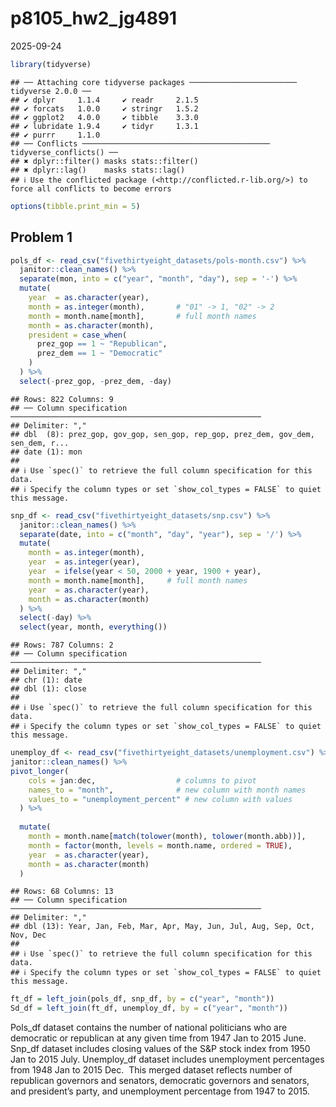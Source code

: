 p8105_hw2_jg4891
================
2025-09-24

``` r
library(tidyverse)
```

    ## ── Attaching core tidyverse packages ──────────────────────── tidyverse 2.0.0 ──
    ## ✔ dplyr     1.1.4     ✔ readr     2.1.5
    ## ✔ forcats   1.0.0     ✔ stringr   1.5.2
    ## ✔ ggplot2   4.0.0     ✔ tibble    3.3.0
    ## ✔ lubridate 1.9.4     ✔ tidyr     1.3.1
    ## ✔ purrr     1.1.0     
    ## ── Conflicts ────────────────────────────────────────── tidyverse_conflicts() ──
    ## ✖ dplyr::filter() masks stats::filter()
    ## ✖ dplyr::lag()    masks stats::lag()
    ## ℹ Use the conflicted package (<http://conflicted.r-lib.org/>) to force all conflicts to become errors

``` r
options(tibble.print_min = 5)
```

## Problem 1

``` r
pols_df <- read_csv("fivethirtyeight_datasets/pols-month.csv") %>%
  janitor::clean_names() %>%
  separate(mon, into = c("year", "month", "day"), sep = '-') %>%
  mutate(
    year  = as.character(year),
    month = as.integer(month),       # "01" -> 1, "02" -> 2
    month = month.name[month],       # full month names
    month = as.character(month),
    president = case_when(
      prez_gop == 1 ~ "Republican",
      prez_dem == 1 ~ "Democratic"
    )
  ) %>%
  select(-prez_gop, -prez_dem, -day)
```

    ## Rows: 822 Columns: 9
    ## ── Column specification ────────────────────────────────────────────────────────
    ## Delimiter: ","
    ## dbl  (8): prez_gop, gov_gop, sen_gop, rep_gop, prez_dem, gov_dem, sen_dem, r...
    ## date (1): mon
    ## 
    ## ℹ Use `spec()` to retrieve the full column specification for this data.
    ## ℹ Specify the column types or set `show_col_types = FALSE` to quiet this message.

``` r
snp_df <- read_csv("fivethirtyeight_datasets/snp.csv") %>%
  janitor::clean_names() %>%
  separate(date, into = c("month", "day", "year"), sep = '/') %>%
  mutate(
    month = as.integer(month),
    year  = as.integer(year),
    year  = ifelse(year < 50, 2000 + year, 1900 + year),
    month = month.name[month],     # full month names
    year  = as.character(year),
    month = as.character(month)
  ) %>%
  select(-day) %>%
  select(year, month, everything())
```

    ## Rows: 787 Columns: 2
    ## ── Column specification ────────────────────────────────────────────────────────
    ## Delimiter: ","
    ## chr (1): date
    ## dbl (1): close
    ## 
    ## ℹ Use `spec()` to retrieve the full column specification for this data.
    ## ℹ Specify the column types or set `show_col_types = FALSE` to quiet this message.

``` r
unemploy_df <- read_csv("fivethirtyeight_datasets/unemployment.csv") %>% 
janitor::clean_names() %>% 
pivot_longer(
    cols = jan:dec,                  # columns to pivot
    names_to = "month",              # new column with month names
    values_to = "unemployment_percent" # new column with values
  ) %>% 
  
  mutate(
    month = month.name[match(tolower(month), tolower(month.abb))],
    month = factor(month, levels = month.name, ordered = TRUE),
    year  = as.character(year),
    month = as.character(month)
  )
```

    ## Rows: 68 Columns: 13
    ## ── Column specification ────────────────────────────────────────────────────────
    ## Delimiter: ","
    ## dbl (13): Year, Jan, Feb, Mar, Apr, May, Jun, Jul, Aug, Sep, Oct, Nov, Dec
    ## 
    ## ℹ Use `spec()` to retrieve the full column specification for this data.
    ## ℹ Specify the column types or set `show_col_types = FALSE` to quiet this message.

``` r
ft_df = left_join(pols_df, snp_df, by = c("year", "month"))
Sd_df = left_join(ft_df, unemploy_df, by = c("year", "month"))
```

Pols_df dataset contains the number of national politicians who are
democratic or republican at any given time from 1947 Jan to 2015 June.
Snp_df dataset includes closing values of the S&P stock index from 1950
Jan to 2015 July. Unemploy_df dataset includes unemployment percentages
from 1948 Jan to 2015 Dec.  This merged dataset reflects number of
republican governors and senators, democratic governors and senators,
and president’s party, and unemployment percentage from 1947 to 2015.
